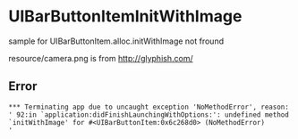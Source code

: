 UIBarButtonItemInitWithImage
============================

sample for UIBarButtonItem.alloc.initWithImage not fround

resource/camera.png is from http://glyphish.com/

## Error
    *** Terminating app due to uncaught exception 'NoMethodError', reason: ' 92:in `application:didFinishLaunchingWithOptions:': undefined method `initWithImage' for #<UIBarButtonItem:0x6c268d0> (NoMethodError)
    '
